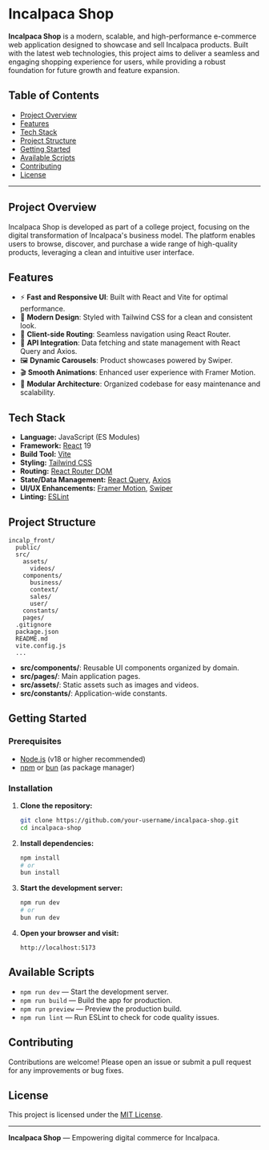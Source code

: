 # Incalpaca Shop

**Incalpaca Shop** is a modern, scalable, and high-performance e-commerce web application designed to showcase and sell Incalpaca products. Built with the latest web technologies, this project aims to deliver a seamless and engaging shopping experience for users, while providing a robust foundation for future growth and feature expansion.

## Table of Contents

- [Project Overview](#project-overview)
- [Features](#features)
- [Tech Stack](#tech-stack)
- [Project Structure](#project-structure)
- [Getting Started](#getting-started)
- [Available Scripts](#available-scripts)
- [Contributing](#contributing)
- [License](#license)

---

## Project Overview

Incalpaca Shop is developed as part of a college project, focusing on the digital transformation of Incalpaca's business model. The platform enables users to browse, discover, and purchase a wide range of high-quality products, leveraging a clean and intuitive user interface.

## Features

- ⚡ **Fast and Responsive UI**: Built with React and Vite for optimal performance.
- 🎨 **Modern Design**: Styled with Tailwind CSS for a clean and consistent look.
- 🔄 **Client-side Routing**: Seamless navigation using React Router.
- 🔗 **API Integration**: Data fetching and state management with React Query and Axios.
- 🖼️ **Dynamic Carousels**: Product showcases powered by Swiper.
- 🎬 **Smooth Animations**: Enhanced user experience with Framer Motion.
- 🧩 **Modular Architecture**: Organized codebase for easy maintenance and scalability.

## Tech Stack

- **Language:** JavaScript (ES Modules)
- **Framework:** [React](https://react.dev/) 19
- **Build Tool:** [Vite](https://vitejs.dev/)
- **Styling:** [Tailwind CSS](https://tailwindcss.com/)
- **Routing:** [React Router DOM](https://reactrouter.com/)
- **State/Data Management:** [React Query](https://tanstack.com/query/latest), [Axios](https://axios-http.com/)
- **UI/UX Enhancements:** [Framer Motion](https://www.framer.com/motion/), [Swiper](https://swiperjs.com/)
- **Linting:** [ESLint](https://eslint.org/)

## Project Structure

```
incalp_front/
  public/
  src/
    assets/
      videos/
    components/
      business/
      context/
      sales/
      user/
    constants/
    pages/
  .gitignore
  package.json
  README.md
  vite.config.js
  ...
```

- **src/components/**: Reusable UI components organized by domain.
- **src/pages/**: Main application pages.
- **src/assets/**: Static assets such as images and videos.
- **src/constants/**: Application-wide constants.

## Getting Started

### Prerequisites

- [Node.js](https://nodejs.org/) (v18 or higher recommended)
- [npm](https://www.npmjs.com/) or [bun](https://bun.sh/) (as package manager)

### Installation

1. **Clone the repository:**
   ```bash
   git clone https://github.com/your-username/incalpaca-shop.git
   cd incalpaca-shop
   ```

2. **Install dependencies:**
   ```bash
   npm install
   # or
   bun install
   ```

3. **Start the development server:**
   ```bash
   npm run dev
   # or
   bun run dev
   ```

4. **Open your browser and visit:**
   ```
   http://localhost:5173
   ```

## Available Scripts

- `npm run dev` — Start the development server.
- `npm run build` — Build the app for production.
- `npm run preview` — Preview the production build.
- `npm run lint` — Run ESLint to check for code quality issues.

## Contributing

Contributions are welcome! Please open an issue or submit a pull request for any improvements or bug fixes.

## License

This project is licensed under the [MIT License](LICENSE).

---

**Incalpaca Shop** — Empowering digital commerce for Incalpaca.
